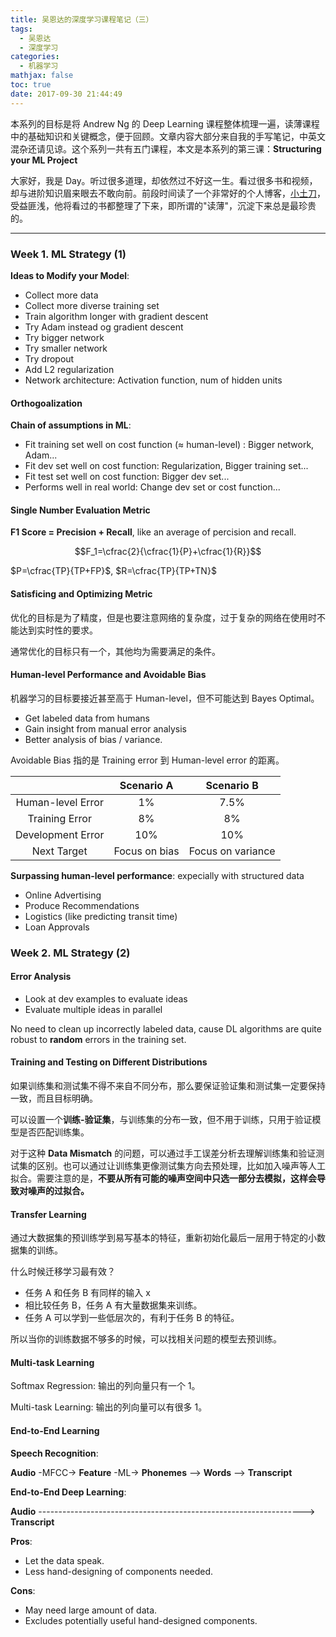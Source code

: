 ```yaml
---
title: 吴恩达的深度学习课程笔记（三）
tags:
  - 吴恩达
  - 深度学习
categories:
  - 机器学习
mathjax: false
toc: true
date: 2017-09-30 21:44:49
---
```


本系列的目标是将 Andrew Ng 的 Deep Learning 课程整体梳理一遍，读薄课程中的基础知识和关键概念，便于回顾。文章内容大部分来自我的手写笔记，中英文混杂还请见谅。这个系列一共有五门课程，本文是本系列的第三课：**Structuring your ML Project**

<!--more-->

大家好，我是 Day。听过很多道理，却依然过不好这一生。看过很多书和视频，却与进阶知识眉来眼去不敢向前。前段时间读了一个非常好的个人博客，[小土刀](http://wdxtub.com/)，受益匪浅，他将看过的书都整理了下来，即所谓的"读薄"，沉淀下来总是最珍贵的。

------

### Week 1. ML Strategy (1)

**Ideas to Modify your Model**:

- Collect more data
- Collect more diverse training set
- Train algorithm longer with gradient descent
- Try Adam instead og gradient descent
- Try bigger network
- Try smaller network
- Try dropout
- Add L2 regularization
- Network architecture: Activation function, num of hidden units

#### Orthogoalization

**Chain of assumptions in ML**:

- Fit training set well on  cost function (≈ human-level) : Bigger network, Adam...
- Fit dev set well on cost function: Regularization, Bigger training set...
- Fit test set well on cost function: Bigger dev set...
- Performs well in real world: Change dev set or cost function...

#### Single Number Evaluation Metric

**F1 Score = Precision + Recall**, like an average of percision and recall.

$$F_1=\cfrac{2}{\cfrac{1}{P}+\cfrac{1}{R}}$$

$P=\cfrac{TP}{TP+FP}$, $R=\cfrac{TP}{TP+TN}$

#### Satisficing and Optimizing Metric

优化的目标是为了精度，但是也要注意网络的复杂度，过于复杂的网络在使用时不能达到实时性的要求。

通常优化的目标只有一个，其他均为需要满足的条件。

#### Human-level Performance and Avoidable Bias

机器学习的目标要接近甚至高于 Human-level，但不可能达到 Bayes Optimal。

- Get labeled data from humans
- Gain insight from manual error analysis
- Better analysis of bias / variance.

Avoidable Bias 指的是 Training error 到 Human-level error 的距离。

|                   |  Scenario A   |    Scenario B     |
| :---------------: | :-----------: | :---------------: |
| Human-level Error |      1%       |       7.5%        |
|  Training Error   |      8%       |        8%         |
| Development Error |      10%      |        10%        |
|    Next Target    | Focus on bias | Focus on variance |

**Surpassing human-level performance**: expecially with structured data

- Online Advertising
- Produce Recommendations
- Logistics (like predicting transit time)
- Loan Approvals

### Week 2. ML Strategy (2)

#### Error Analysis

- Look at dev examples to evaluate ideas
- Evaluate multiple ideas in parallel

No need to clean up incorrectly labeled data, cause DL algorithms are quite robust to **random** errors in the training set.

#### Training and Testing on Different Distributions

如果训练集和测试集不得不来自不同分布，那么要保证验证集和测试集一定要保持一致，而且目标明确。

可以设置一个**训练-验证集**，与训练集的分布一致，但不用于训练，只用于验证模型是否匹配训练集。

对于这种 **Data Mismatch** 的问题，可以通过手工误差分析去理解训练集和验证测试集的区别。也可以通过让训练集更像测试集方向去预处理，比如加入噪声等人工拟合。需要注意的是，**不要从所有可能的噪声空间中只选一部分去模拟，这样会导致对噪声的过拟合。**

#### Transfer Learning

通过大数据集的预训练学到易写基本的特征，重新初始化最后一层用于特定的小数据集的训练。

什么时候迁移学习最有效？

- 任务 A 和任务 B 有同样的输入 x
- 相比较任务 B，任务 A 有大量数据集来训练。
- 任务 A 可以学到一些低层次的，有利于任务 B 的特征。

所以当你的训练数据不够多的时候，可以找相关问题的模型去预训练。

#### Multi-task Learning

Softmax Regression: 输出的列向量只有一个 1。

Multi-task Learning: 输出的列向量可以有很多 1。

#### End-to-End Learning

**Speech Recognition**:

**Audio** -MFCC-> **Feature** -ML-> **Phonemes** --> **Words** --> **Transcript**

**End-to-End Deep Learning**:

**Audio** ------------------------------------------------------------------> **Transcript**

**Pros**:

- Let the data speak.
- Less hand-designing of components needed.

**Cons**:

- May need large amount of data.
- Excludes potentially useful hand-designed components.
